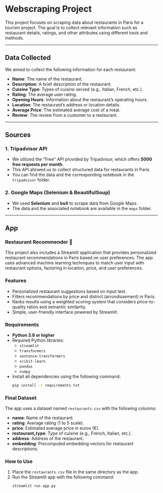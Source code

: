 # Webscraping Project

This project focuses on scraping data about restaurants in Paris for a tourism project. The goal is to collect relevant information such as restaurant details, ratings, and other attributes using different tools and methods.

---

## **Data Collected**
We aimed to collect the following information for each restaurant:
- **Name**: The name of the restaurant.
- **Description**: A brief description of the restaurant.
- **Cuisine Type**: Types of cuisine served (e.g., Italian, French, etc.).
- **Rating**: The average user rating.
- **Opening Hours**: Information about the restaurant’s operating hours.
- **Location**: The restaurant’s address or location details.
- **Average Price**: The estimated average cost of a meal.
- **Review**: The review from a customer to a restaurant.

---

## **Sources**
### **1. Tripadvisor API**
- We utilized the "Free" API provided by Tripadvisor, which offers **5000 free requests per month**.
- This API allowed us to collect structured data for restaurants in Paris.
- You can find the data and the corresponding notebook in the `tripadvisor` folder.

### **2. Google Maps (Selenium & BeautifulSoup)**
- We used **Selenium** and **bs4** to scrape data from Google Maps.
- The data and the associated notebook are available in the `maps` folder.


---

## **App**

### **Restaurant Recommender 🍴**
This project also includes a Streamlit application that provides personalized restaurant recommendations in Paris based on user preferences. The app uses advanced machine learning techniques to match user input with restaurant options, factoring in location, price, and user preferences.

### **Features**
- Personalized restaurant suggestions based on input text.
- Filters recommendations by price and district (arrondissement) in Paris.
- Ranks results using a weighted scoring system that considers price-to-quality ratios and semantic similarity.
- Simple, user-friendly interface powered by Streamlit.

### **Requirements**
- **Python 3.8 or higher**
- Required Python libraries:
  - `streamlit`
  - `transformers`
  - `sentence-transformers`
  - `scikit-learn`
  - `pandas`
  - `numpy`
- Install all dependencies using the following command:
  ```bash
  pip install -r requirements.txt

### **Final Dataset**
The app uses a dataset named `restaurants.csv` with the following columns:
- **name**: Name of the restaurant.
- **rating**: Average rating (1 to 5 scale).
- **price**: Estimated average price in euros (€).
- **restaurant_type**: Type of cuisine (e.g., French, Italian, etc.).
- **address**: Address of the restaurant.
- **embedding**: Precomputed embedding vectors for restaurant descriptions.

### **How to Use**
1. Place the `restaurants.csv` file in the same directory as the app.
2. Run the Streamlit app with the following command:
   ```bash
   streamlit run app.py
